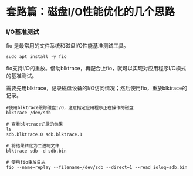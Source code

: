 # 套路篇：磁盘I/O性能优化的几个思路

### I/O基准测试

fio 是最常用的文件系统和磁盘I/O性能基准测试工具。

```
sudo apt install -y fio
```

fio支持I/O的重放。借助blktrace，再配合上fio，就可以实现对应用程序I/O模式的基准测试。

需要先用blktrace，记录磁盘设备的I/O访问情况；然后使用fio，重放blktrace的记录。

```
#使用blktrace跟踪磁盘I/O，注意指定应用程序正在操作的磁盘
blktrace /dev/sdb

# 查看blktrace记录的结果
ls
sdb.blktrace.0 sdb.blktrace.1

# 将结果转化为二进制文件
blktrace sdb -d sdb.bin

# 使用fio重放日志
fio --name=replay --filename=/dev/sdb --direct=1 --read_iolog=sdb.bin
```



